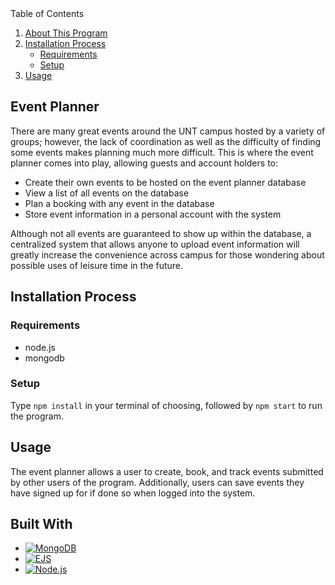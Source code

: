 <summary>Table of Contents</summary>
  <ol>
    <li>
      <a href="#about-this-program">About This Program</a>
    </li>
    <li>
      <a href="#installation-process">Installation Process</a>
      <ul>
        <li><a href="#requirements">Requirements</a></li>
        <li><a href="#setup">Setup</a></li>
      </ul>
    </li>
    <li><a href="#usage">Usage</a></li>
  </ol>

## Event Planner
There are many great events around the UNT campus hosted by a variety of groups; however, the lack of coordination as well as the difficulty of finding some events makes planning much more difficult. This is where the event planner comes into play, allowing guests and account holders to:
* Create their own events to be hosted on the event planner database
* View a list of all events on the database
* Plan a booking with any event in the database
* Store event information in a personal account with the system

Although not all events are guaranteed to show up within the database, a centralized system that allows anyone to upload event information will greatly increase the convenience across campus for those wondering about possible uses of leisure time in the future.

## Installation Process
### Requirements
* node.js 
* mongodb

### Setup
Type `npm install` in your terminal of choosing, followed by `npm start` to run the program.

## Usage
The event planner allows a user to create, book, and track events submitted by other users of the program. Additionally, users can save events they have signed up for if done so when logged into the system.

## Built With

* [![MongoDB][MongoDB.js]][MongoDB-url]
* [![EJS][EJS.js]][EJS-url]
* [![Node.js][Node.js.js]][Node.js-url]

[MongoDB.js]: https://img.shields.io/badge/MongoDB-202020?style=for-the-badge&logo=MongoDB
[EJS.js]: https://img.shields.io/badge/EJS-202020?style=for-the-badge&logo=EJS
[Node.js.js]: https://img.shields.io/badge/node.js-202020?style=for-the-badge&logo=Node.js

[MongoDB-url]: https://www.mongodb.com/
[EJS-url]: https://ejs.co/
[Node.js-url]: https://nodejs.org/

